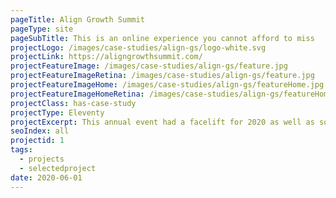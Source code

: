 ```yaml
---
pageTitle: Align Growth Summit
pageType: site
pageSubTitle: This is an online experience you cannot afford to miss
projectLogo: /images/case-studies/align-gs/logo-white.svg
projectLink: https://aligngrowthsummit.com/
projectFeatureImage: /images/case-studies/align-gs/feature.jpg
projectFeatureImageRetina: /images/case-studies/align-gs/feature.jpg
projectFeatureImageHome: /images/case-studies/align-gs/featureHome.jpg
projectFeatureImageHomeRetina: /images/case-studies/align-gs/featureHome@2x.jpg
projectClass: has-case-study
projectType: Eleventy
projectExcerpt: This annual event had a facelift for 2020 as well as some last minute changes due to the Covid-19 Pandemic. 
seoIndex: all
projectid: 1
tags:
  - projects
  - selectedproject
date: 2020-06-01
---
```

